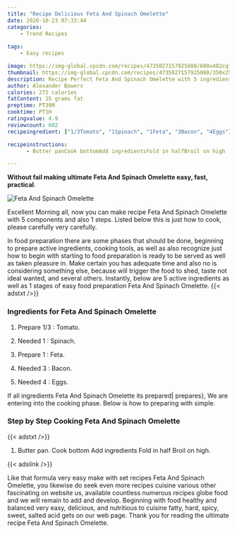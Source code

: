 ```yaml
---
title: "Recipe Delicious Feta And Spinach Omelette"
date: 2020-10-23 07:33:44
categories:
    - Trend Recipes
    
tags:
    - Easy recipes

image: https://img-global.cpcdn.com/recipes/4735027157925888/680x482cq70/feta-and-spinach-omelette-recipe-main-photo.jpg
thumbnail: https://img-global.cpcdn.com/recipes/4735027157925888/350x250cq70/feta-and-spinach-omelette-recipe-main-photo.jpg
description: Recipe Perfect Feta And Spinach Omelette with 5 ingredients and 1 stages of easy cooking.
author: Alexander Bowers
calories: 272 calories
fatContent: 15 grams fat
preptime: PT39M
cooktime: PT1H
ratingvalue: 4.9
reviewcount: 602
recipeingredient: ["1/3Tomato", "1Spinach", "1Feta", "3Bacon", "4Eggs"]

recipeinstructions: 
      - Butter panCook bottomAdd ingredientsFold in halfBroil on high

---
```




**Without fail making ultimate Feta And Spinach Omelette easy, fast, practical**. 


![Feta And Spinach Omelette](https://img-global.cpcdn.com/recipes/4735027157925888/680x482cq70/feta-and-spinach-omelette-recipe-main-photo.jpg "Feta And Spinach Omelette")




Excellent Morning all, now you can make recipe Feta And Spinach Omelette with 5 components and also 1 steps. Listed below this is just how to cook, please carefully very carefully.

In food preparation there are some phases that should be done, beginning to prepare active ingredients, cooking tools, as well as also recognize just how to begin with starting to food preparation is ready to be served as well as taken pleasure in. Make certain you has adequate time and also no is considering something else, because will trigger the food to shed, taste not ideal wanted, and several others. Instantly, below are 5 active ingredients as well as 1 stages of easy food preparation Feta And Spinach Omelette.
{{< adstxt />}}

### Ingredients for Feta And Spinach Omelette


1. Prepare 1/3 : Tomato.

1. Needed 1 : Spinach.

1. Prepare 1 : Feta.

1. Needed 3 : Bacon.

1. Needed 4 : Eggs.



If all ingredients Feta And Spinach Omelette its prepared| prepares}, We are entering into the cooking phase. Below is how to preparing with simple.

### Step by Step Cooking Feta And Spinach Omelette

{{< adstxt />}}


1. Butter pan.
Cook bottom
Add ingredients
Fold in half
Broil on high.





{{< adslink />}}

Like that formula very easy make with set recipes Feta And Spinach Omelette, you likewise do seek even more recipes cuisine various other fascinating on website us, available countless numerous recipes globe food and we will remain to add and develop. Beginning with food healthy and balanced very easy, delicious, and nutritious to cuisine fatty, hard, spicy, sweet, salted acid gets on our web page. Thank you for reading the ultimate recipe Feta And Spinach Omelette.
